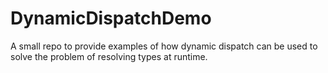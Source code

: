 # DynamicDispatchDemo
A small repo to provide examples of how dynamic dispatch can be used to solve the problem of resolving types at runtime.
